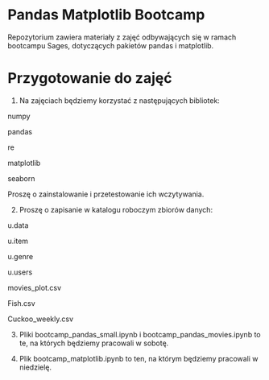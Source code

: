 # Pandas Matplotlib Bootcamp
Repozytorium zawiera materiały z zajęć odbywających się w ramach bootcampu Sages, dotyczących pakietów pandas i matplotlib.

# Przygotowanie do zajęć
1. Na zajęciach będziemy korzystać z następujących bibliotek:

numpy

pandas

re

matplotlib

seaborn

Proszę o zainstalowanie i przetestowanie ich wczytywania.

2. Proszę o zapisanie w katalogu roboczym zbiorów danych:

u.data

u.item

u.genre

u.users

movies_plot.csv

Fish.csv

Cuckoo_weekly.csv

3. Pliki bootcamp_pandas_small.ipynb i bootcamp_pandas_movies.ipynb to te, na których będziemy pracowali w sobotę.

4. Plik bootcamp_matplotlib.ipynb to ten, na którym będziemy pracowali w niedzielę.
